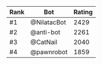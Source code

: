 Rank|Bot|Rating
---|---|---
#1|@NilatacBot|2429
#2|@anti-bot|2261
#3|@CatNail|2040
#4|@pawnrobot|1859
